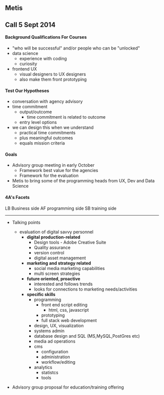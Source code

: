 ## Metis ##


## Call 5 Sept 2014 ##

#### Background Qualifications For Courses ####

* "who will be successful" and/or people who can be "unlocked"
* data science
	* experience with coding
	* curiosity
* frontend  UX
	* visual designers to UX designers
	* also make them front prototyping

#### Test Our Hypotheses ####

* conversation with agency advisory
* time commitment
	* output/outcome
		* time commitment is related to outcome
	* entry level options
* we can design this when we understand
	* practical time commitments
	* plus meaningful outcomes
	* equals mission criteria 

#### Goals ####

* Advisory group meeting in early October
	* Framework  best value for the agencies
	* Framework for the evaluation
* Metis to bring some of the programming heads from UX, Dev and Data Science

#### 4A's Facets ####

LB Business side
AF programming side
SB training side


---



   - Talking points
	  * evaluation of digital savvy personnel
		 * **digital production-related**
			 * Design tools - Adobe Creative Suite
			 * Quality assurance
			 * version control
			 * digital asset management
		 * **marketing and strategy related**
			 * social media marketing capabilities
			 * multi screen strategies
		 * **future oriented, proactive**
			 *  interested and follows trends
			 *  looks for connections to marketing needs/activities
		 * **specific skills**
			* programming
				* front end script editing
					* html, css, javascript
				* prototyping
				* full stack web development
			* design, UX, visualization
			* systems admin
			* database design and SQL (MS,MySQL,PostGres etc)
			* media ad operations
			* cms 
				* configuration
				* administration
				* workflow/editing
			* analytics
				* statistcs 
				* tools

   - Advisory group proposal for education/training offering


